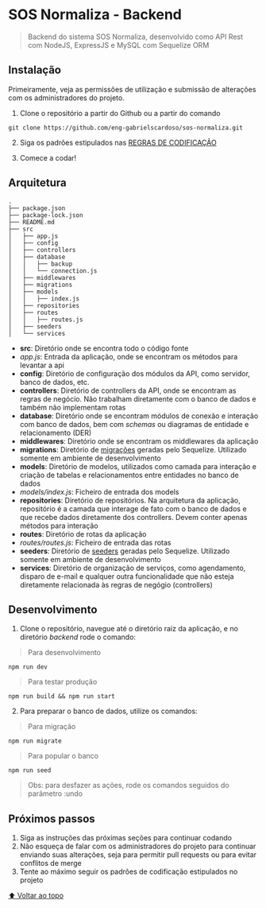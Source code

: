 # SOS Normaliza - Backend

> Backend do sistema SOS Normaliza, desenvolvido como API Rest com NodeJS, ExpressJS e MySQL com Sequelize ORM

## Instalação 

Primeiramente, veja as permissões de utilização e submissão de alterações com os administradores do projeto.

1. Clone o repositório a partir do Github ou a partir do comando 

```shell
git clone https://github.com/eng-gabrielscardoso/sos-normaliza.git
```

2. Siga os padrões estipulados nas [REGRAS DE CODIFICAÇÃO](../RULES.md)

3. Comece a codar!

## Arquitetura

```shell
.
├── package.json
├── package-lock.json
├── README.md
├── src
│   ├── app.js
│   ├── config
│   ├── controllers
│   ├── database
│   │   ├── backup
│   │   └── connection.js
│   ├── middlewares
│   ├── migrations
│   ├── models
│   │   ├── index.js
│   ├── repositories
│   ├── routes
│   │   ├── routes.js
│   ├── seeders
│   └── services

```

* **src**: Diretório onde se encontra todo o código fonte
* *app.js*: Entrada da aplicação, onde se encontram os métodos para levantar a api
* **config**: Diretório de configuração dos módulos da API, como servidor, banco de dados, etc.
* **controllers**: Diretório de controllers da API, onde se encontram as regras de negócio. Não trabalham diretamente com o banco de dados e também não implementam rotas
* **database**: Diretório onde se encontram módulos de conexão e interação com banco de dados, bem com *schemas* ou diagramas de entidade e relacionamento (DER)
* **middlewares**: Diretório onde se encontram os middlewares da aplicação
* **migrations**: Diretório de [migrações](https://sequelize.org/master/manual/migrations.html) geradas pelo Sequelize. Utilizado somente em ambiente de desenvolvimento
* **models**: Diretório de modelos, utilizados como camada para interação e criação de tabelas e relacionamentos entre entidades no banco de dados
* *models/index.js*: Ficheiro de entrada dos models
* **repositories**: Diretório de repositórios. Na arquitetura da aplicação, repositório é a camada que interage de fato com o banco de dados e que recebe dados diretamente dos controllers. Devem conter apenas métodos para interação
* **routes**: Diretório de rotas da aplicação
* *routes/routes.js*: Ficheiro de entrada das rotas
* **seeders**: Diretório de [seeders](https://sequelize.org/master/manual/migrations.html) geradas pelo Sequelize. Utilizado somente em ambiente de desenvolvimento
* **services**: Diretório de organização de serviços, como agendamento, disparo de e-mail e qualquer outra funcionalidade que não esteja diretamente relacionada às regras de negógio (controllers)

## Desenvolvimento

1. Clone o repositório, navegue até o diretório raiz da aplicação, e no diretório *backend* rode o comando:
> Para desenvolvimento
```shell
npm run dev
```
> Para testar produção
```shell
npm run build && npm run start
```

2. Para preparar o banco de dados, utilize os comandos:
> Para migração
```shell
npm run migrate
```
> Para popular o banco
```shell
npm run seed
```
> Obs: para desfazer as ações, rode os comandos seguidos do parâmetro :undo

## Próximos passos

1. Siga as instruções das próximas seções para continuar codando
2. Não esqueça de falar com os administradores do projeto para continuar enviando suas alterações, seja para permitir pull requests ou para evitar conflitos de merge
3. Tente ao máximo seguir os padrões de codificação estipulados no projeto

[⬆ Voltar ao topo](#sos-normaliza---backend)<br>